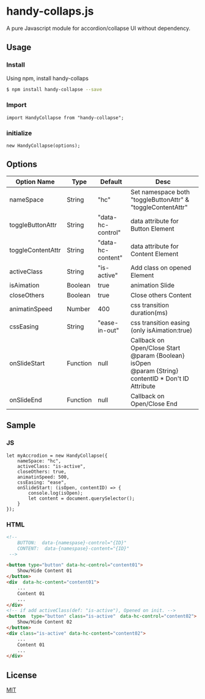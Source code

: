 # handy-collaps.js

A pure Javascript module for accordion/collapse UI without dependency.

## Usage

### Install

Using npm, install handy-collaps

```bash
$ npm install handy-collapse --save
```

### Import

```es6
import HandyCollapse from "handy-collapse";
```

### initialize

```es6
new HandyCollapse(options);
```

## Options

| Option Name       | Type     | Default           | Desc                                                                                                           |
| ----------------- | -------- | ----------------- | -------------------------------------------------------------------------------------------------------------- |
| nameSpace         | String   | "hc"              | Set namespace both "toggleButtonAttr" & "toggleContentAttr"                                                    |
| toggleButtonAttr  | String   | "data-hc-control" | data attribute for Button Element                                                                              |
| toggleContentAttr | String   | "data-hc-content" | data attribute for Content Element                                                                             |
| activeClass       | String   | "is-active"       | Add class on opened Element                                                                                    |
| isAimation        | Boolean  | true              | animation Slide                                                                                                |
| closeOthers       | Boolean  | true              | Close others Content                                                                                           |
| animatinSpeed     | Number   | 400               | css transition duration(ms)                                                                                    |
| cssEasing         | String   | "ease-in-out"     | css transition easing (only isAimation:true)                                                                   |
| onSlideStart      | Function | null              | Callback on Open/Close Start <br> @param {Boolean} isOpen <br> @param {String} contentID \* Don't ID Attribute |
| onSlideEnd        | Function | null              | Callback on Open/Close End <br>                                                                                |
## Sample
### JS
```es6
let myAccrodion = new HandyCollapse({
    nameSpace: "hc",
    activeClass: "is-active",
    closeOthers: true,
    animatinSpeed: 500,
    cssEasing: "ease",
    onSlideStart: (isOpen, contentID) => {
        console.log(isOpen);
        let content = document.querySelector();
    }
});
```
### HTML
```html
<!-- 
    BUTTON:  data-{namespase}-control="{ID}"
    CONTENT:  data-{namespase}-content="{ID}"
 -->

<button type="button" data-hc-control="content01">
    Show/Hide Content 01
</button>
<div  data-hc-content="content01">
    ...
    Content 01
    ...
</div>
<!-- if add activeClass(def: "is-active"), Opened on init. -->
<button  type="button" class="is-active"　data-hc-control="content02">
    Show/Hide Content 02
</button>
<div class="is-active" data-hc-content="content02">
    ...
    Content 01
    ...
</div>
```

## License

[MIT](https://opensource.org/licenses/MIT)
